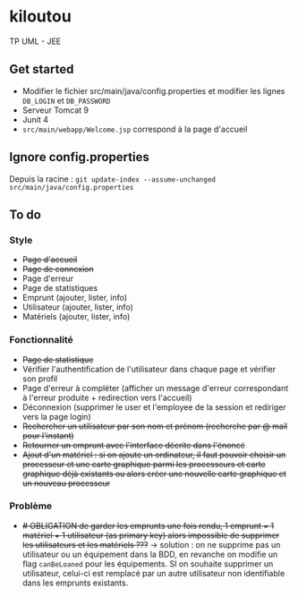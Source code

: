 # kiloutou
TP UML - JEE

## Get started

 - Modifier le fichier src/main/java/config.properties et modifier les lignes ```DB_LOGIN``` et ```DB_PASSWORD```
 - Serveur Tomcat 9
 - Junit 4
 - ```src/main/webapp/Welcome.jsp``` correspond à la page d'accueil
 
## Ignore config.properties

Depuis la racine :  ```git update-index --assume-unchanged src/main/java/config.properties```

## To do
 ### Style
  - ~~Page d'accueil~~
  - ~~Page de connexion~~
  - Page d'erreur
  - Page de statistiques
  - Emprunt (ajouter, lister, info)
  - Utilisateur (ajouter, lister, info)
  - Matériels (ajouter, lister, info)
 ### Fonctionnalité
  - ~~Page de statistique~~
  - Vérifier l'authentification de l'utilisateur dans chaque page et vérifier son profil
  - Page d'erreur à compléter (afficher un message d'erreur correspondant à l'erreur produite + redirection vers l'accueil)
  - Déconnexion (supprimer le user et l'employee de la session et rediriger vers la page login)
  - ~~Rechercher un utilisateur par son nom et prénom (recherche par @ mail pour l'instant)~~
  - ~~Retourner un emprunt avec l'interface décrite dans l'énoncé~~
  - ~~Ajout d'un matériel : si on ajoute un ordinateur, il faut pouvoir choisir un processeur et une carte graphique parmi les processeurs et carte graphique déjà existants ou alors créer une nouvelle carte graphique et un nouveau processeur~~

### Problème
  - ~~# OBLIGATION de garder les emprunts une fois rendu, 1 emprunt = 1 matériel + 1 utilisateur (as primary key) alors impossible de supprimer les utilisateurs et les matériels ???~~ -> solution : on ne supprime pas un utilisateur ou un équipement dans la BDD, en revanche on modifie un flag  ```canBeLoaned``` pour les équipements. SI on souhaite supprimer un utilisateur, celui-ci est remplacé par un autre utilisateur non identifiable dans les emprunts existants.
